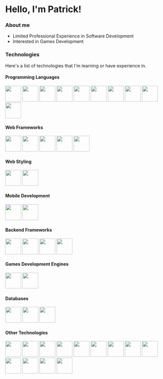 
# Hello, I'm Patrick!
### About me
- Limited Professional Experience in Software Development
- Interested in Games Development

### Technologies
Here's a list of technologies that I'm learning or have experience in.
#### Programming Languages
<div>
  <img style="width: 50px" src="https://cdn.jsdelivr.net/gh/devicons/devicon/icons/typescript/typescript-original.svg" />
  <img style="width: 50px" src="https://cdn.jsdelivr.net/gh/devicons/devicon/icons/javascript/javascript-original.svg" />
  <img style="width: 50px" src="https://cdn.jsdelivr.net/gh/devicons/devicon/icons/python/python-original.svg" />
  <img style="width: 50px" src="https://cdn.jsdelivr.net/gh/devicons/devicon/icons/c/c-original.svg" />
  <img style="width: 50px" src="https://cdn.jsdelivr.net/gh/devicons/devicon/icons/cplusplus/cplusplus-original.svg" />
  <img style="width: 50px" src="https://cdn.jsdelivr.net/gh/devicons/devicon/icons/csharp/csharp-original.svg" />
  <img style="width: 50px" src="https://cdn.jsdelivr.net/gh/devicons/devicon/icons/rust/rust-plain.svg" />
  <img style="width: 50px" src="https://cdn.jsdelivr.net/gh/devicons/devicon/icons/php/php-original.svg" />        
  <img style="width: 50px" src="https://cdn.jsdelivr.net/gh/devicons/devicon/icons/java/java-original.svg" />
  <img style="width: 50px" src="https://cdn.jsdelivr.net/gh/devicons/devicon/icons/lua/lua-original.svg" />
</div>

#### Web Frameworks
<div>
  <img style="width: 50px" src="https://cdn.jsdelivr.net/gh/devicons/devicon/icons/angularjs/angularjs-plain.svg" />
  <img style="width: 50px" src="https://cdn.jsdelivr.net/gh/devicons/devicon/icons/svelte/svelte-original.svg" />
  <img style="width: 50px" src="https://cdn.jsdelivr.net/gh/devicons/devicon/icons/vuejs/vuejs-original.svg" />
  <img style="width: 50px" src="https://cdn.jsdelivr.net/gh/devicons/devicon/icons/jquery/jquery-original.svg" />
  <img style="width: 50px" src="https://cdn.jsdelivr.net/gh/devicons/devicon/icons/react/react-original.svg" />
</div>

 #### Web Styling
 <div> 
  <img style="width: 50px" src="https://cdn.jsdelivr.net/gh/devicons/devicon/icons/bootstrap/bootstrap-original.svg" />
  <img style="width: 50px" src="https://cdn.jsdelivr.net/gh/devicons/devicon/icons/tailwindcss/tailwindcss-plain.svg" />
 </div>

#### Mobile Development
<div>
  <img style="width: 50px;" src="https://cdn.jsdelivr.net/gh/devicons/devicon/icons/flutter/flutter-original.svg" />
  <img style="width: 50px" src="https://cdn.jsdelivr.net/gh/devicons/devicon/icons/dart/dart-original.svg" />
</div>

#### Backend Frameworks
<div>
  <img style="width: 50px" src="https://cdn.jsdelivr.net/gh/devicons/devicon/icons/django/django-plain.svg" />
  <img style="width: 50px" src="https://cdn.jsdelivr.net/gh/devicons/devicon/icons/nestjs/nestjs-plain.svg" />    
  <img style="width: 50px" src="https://cdn.jsdelivr.net/gh/devicons/devicon/icons/flask/flask-original.svg" />
  <img style="width: 50px" src="https://cdn.jsdelivr.net/gh/devicons/devicon/icons/express/express-original-wordmark.svg" />        
</div>

#### Games Development Engines
<div>
  <img style="width: 50px" src="https://cdn.jsdelivr.net/gh/devicons/devicon/icons/godot/godot-original.svg" />
  <img style="width: 50px" src="https://cdn.jsdelivr.net/gh/devicons/devicon/icons/unrealengine/unrealengine-original.svg" />
</div>

#### Databases
<div> 
  <img style="width: 50px" src="https://cdn.jsdelivr.net/gh/devicons/devicon/icons/redis/redis-original.svg" />
  <img style="width: 50px;" src="https://cdn.jsdelivr.net/gh/devicons/devicon/icons/sqlite/sqlite-original.svg" />
  <img style="width: 50px;" src="https://cdn.jsdelivr.net/gh/devicons/devicon/icons/mysql/mysql-original.svg" />
</div>

#### Other Technologies 
<div>
  <img style="width: 50px;" src="https://cdn.jsdelivr.net/gh/devicons/devicon/icons/discordjs/discordjs-original.svg" />
  <img style="width: 50px;" src="https://cdn.jsdelivr.net/gh/devicons/devicon/icons/denojs/denojs-original.svg" />
  <img style="width: 50px;" src="https://cdn.jsdelivr.net/gh/devicons/devicon/icons/nodejs/nodejs-original.svg" />
  <img style="width: 50px;" src="https://cdn.jsdelivr.net/gh/devicons/devicon/icons/blender/blender-original.svg" />
  <img style="width: 50px;" src="https://cdn.jsdelivr.net/gh/devicons/devicon/icons/photoshop/photoshop-plain.svg" />
  <img style="width: 50px;" src="https://cdn.jsdelivr.net/gh/devicons/devicon/icons/gimp/gimp-original.svg" />
  <img style="width: 50px;" src="https://cdn.jsdelivr.net/gh/devicons/devicon/icons/inkscape/inkscape-original.svg" />
  <img style="width: 50px;" src="https://cdn.jsdelivr.net/gh/devicons/devicon/icons/docker/docker-original.svg" />
  <img style="width: 50px;" src="https://cdn.jsdelivr.net/gh/devicons/devicon/icons/linux/linux-original.svg" />
  <img style="width: 50px;" src="https://cdn.jsdelivr.net/gh/devicons/devicon/icons/debian/debian-original.svg" />
  <img style="width: 50px;" src="https://cdn.jsdelivr.net/gh/devicons/devicon/icons/ubuntu/ubuntu-plain.svg" />
  <img style="width: 50px;" src="https://cdn.jsdelivr.net/gh/devicons/devicon/icons/tensorflow/tensorflow-original.svg" />
  <img style="width: 50px;" src="https://cdn.jsdelivr.net/gh/devicons/devicon/icons/bash/bash-original.svg" />
</div>
<!--
**TakenALiking/TakenALiking** is a ✨ _special_ ✨ repository because its `README.md` (this file) appears on your GitHub profile.

Here are some ideas to get you started:

- 🔭 I’m currently working on ...
- 🌱 I’m currently learning ...
- 👯 I’m looking to collaborate on ...
- 🤔 I’m looking for help with ...
- 💬 Ask me about ...
- 📫 How to reach me: ...
- 😄 Pronouns: ...
- ⚡ Fun fact: ...
-->
